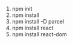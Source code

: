 <!-- Bundler :  write in a optimize way -->
1. npm init
2. npm install 
3. npm install -D parcel
4. npm install react
5. npm install react-dom